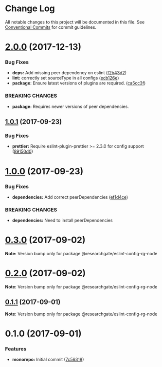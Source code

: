 # Change Log

All notable changes to this project will be documented in this file.
See [Conventional Commits](https://conventionalcommits.org) for commit guidelines.

<a name="2.0.0"></a>
# [2.0.0](https://github.com/researchgate/linting/compare/v1.0.1...v2.0.0) (2017-12-13)


### Bug Fixes

* **deps:** Add missing peer dependency on eslint ([f2b43d2](https://github.com/researchgate/linting/commit/f2b43d2))
* **lint:** correctly set sourceType in all configs ([ecb126e](https://github.com/researchgate/linting/commit/ecb126e))
* **package:** Ensure latest versions of plugins are required. ([ca5cc3f](https://github.com/researchgate/linting/commit/ca5cc3f))


### BREAKING CHANGES

* **package:** Requires newer versions of peer dependencies.




<a name="1.0.1"></a>
## [1.0.1](https://github.com/researchgate/linting/compare/v1.0.0...v1.0.1) (2017-09-23)


### Bug Fixes

* **prettier:** Require eslint-plugin-prettier >= 2.3.0 for config support ([89150d0](https://github.com/researchgate/linting/commit/89150d0))




<a name="1.0.0"></a>
# [1.0.0](https://github.com/researchgate/linting/compare/v0.3.0...v1.0.0) (2017-09-23)


### Bug Fixes

* **dependencies:** Add correct peerDependencies ([ef1d4ce](https://github.com/researchgate/linting/commit/ef1d4ce))


### BREAKING CHANGES

* **dependencies:** Need to install peerDependencies




<a name="0.3.0"></a>
# [0.3.0](https://github.com/researchgate/linting/compare/v0.2.0...v0.3.0) (2017-09-02)




**Note:** Version bump only for package @researchgate/eslint-config-rg-node

<a name="0.2.0"></a>
# [0.2.0](https://github.com/researchgate/linting/compare/v0.1.1...v0.2.0) (2017-09-02)




**Note:** Version bump only for package @researchgate/eslint-config-rg-node

<a name="0.1.1"></a>
## [0.1.1](https://github.com/researchgate/linting/compare/v0.1.0...v0.1.1) (2017-09-01)




**Note:** Version bump only for package @researchgate/eslint-config-rg-node

<a name="0.1.0"></a>
# 0.1.0 (2017-09-01)


### Features

* **monorepo:** Initial commit ([7c56318](https://github.com/researchgate/linting/commit/7c56318))
